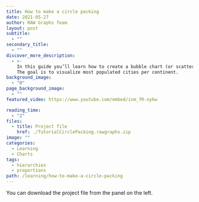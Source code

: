 ```yaml
---
title: How to make a circle packing
date: 2021-05-27
author: RAW Graphs Team
layout: post
subtitle:
  - ""
secondary_title:
  - ""
discover_more_description:
  - >-
    In this guide you’ll learn how to create a bubble chart (or scatterplot).
    The goal is to visualize most populated cities per continent.
background_image:
  - "0"
page_background_image:
  - ""
featured_video: https://www.youtube.com/embed/inm_fR-oykw

reading_time:
  - "2"
files:
  - title: Project file
    href: ./TutorialCirclePacking.rawgraphs.zip
image: ""
categories:
  - Learning
  - Charts
tags:
  - hierarchies
  - proportions
path: /learning/how-to-make-a-circle-packing
---
```


You can download the project file from the panel on the left.
